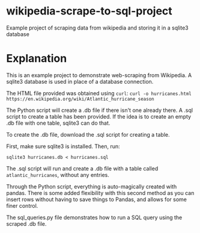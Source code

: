 # wikipedia-scrape-to-sql-project
Example project of scraping data from wikipedia and storing it in a sqlite3 database

# Explanation

This is an example project to demonstrate web-scraping from Wikipedia. A sqlite3 database is used in place of a database connection.

The HTML file provided was obtained using `curl`:
`curl -o hurricanes.html https://en.wikipedia.org/wiki/Atlantic_hurricane_season`

The Python script will create a .db file if there isn't one already there. A .sql script to create a table has been provided. If the idea is to create an empty .db file with one table, sqlite3 can do that.

To create the .db file, download the .sql script for creating a table.

First, make sure sqlite3 is installed. Then, run:

`sqlite3 hurricanes.db < hurricanes.sql`

The .sql script will run and create a .db file with a table called `atlantic_hurricanes`, without any entries.

Through the Python script, everything is auto-magically created with pandas. There is some added flexibility with this second method as you can insert rows without having to save things to Pandas, and allows for some finer control. 

The sql_queries.py file demonstrates how to run a SQL query using the scraped .db file.
